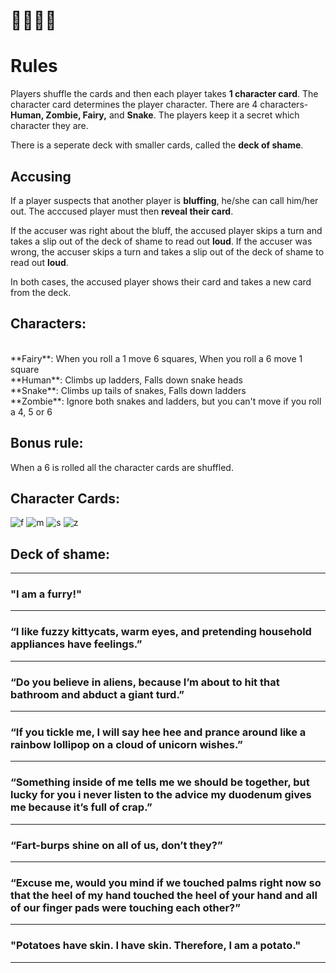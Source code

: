# 🧚👨🐍🧟
# Rules
Players shuffle the cards and then each player takes **1 character card**. The character card determines the player character. There are 4 characters- **Human, Zombie, Fairy,** and **Snake**. The players keep it a secret which character they are.

There is a seperate deck with smaller cards, called the **deck of shame**.

## Accusing
If a player suspects that another player is **bluffing**, he/she can call him/her out. The acccused player must then **reveal their card**.

If the accuser was right about the bluff, the accused player skips a turn and takes a slip out of the deck of shame to read out **loud**.
If the accuser was wrong, the accuser skips a turn and takes a slip out of the deck of shame to read out **loud**.

In both cases, the accused player shows their card and takes a new card from the deck.

## Characters:
</br>
**Fairy**: When you roll a 1 move 6 squares, When you roll a 6 move 1 square
</br>
**Human**: Climbs up ladders, Falls down snake heads
</br>
**Snake**: Climbs up tails of snakes, Falls down ladders
</br>
**Zombie**: Ignore both snakes and ladders, but you can't move if you roll a 4, 5 or 6

## Bonus rule:
When a 6 is rolled all the character cards are shuffled.

## Character Cards:
![f](fairy.png)
![m](man.png)
![s](snek.png)
![z](zombie.png)

## Deck of shame:
---
### "I am a furry!"
---
### “I like fuzzy kittycats, warm eyes, and pretending household appliances have feelings.”
---
### “Do you believe in aliens, because I’m about to hit that bathroom and abduct a giant turd.”
---
### “If you tickle me, I will say hee hee and prance around like a rainbow lollipop on a cloud of unicorn wishes.”
---
### “Something inside of me tells me we should be together, but lucky for you i never listen to the advice my duodenum gives me because it’s full of crap.”
---
### “Fart-burps shine on all of us, don’t they?”
---
### “Excuse me, would you mind if we touched palms right now so that the heel of my hand touched the heel of your hand and all of our finger pads were touching each other?”
---
### "Potatoes have skin. I have skin. Therefore, I am a potato."
---
